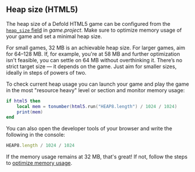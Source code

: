 ## Heap size (HTML5)
The heap size of a Defold HTML5 game can be configured from the [`heap_size` field](/manuals/project-settings/#heap-size) in *game.project*. Make sure to optimize memory usage of your game and set a minimal heap size.

For small games, 32 MB is an achievable heap size. For larger games, aim for 64–128 MB. If, for example, you're at 58 MB and further optimization isn't feasible, you can settle on 64 MB without overthinking it. There’s no strict target size — it depends on the game. Just aim for smaller sizes, ideally in steps of powers of two. 

To check current heap usage you can launch your game and play the game in the most "resource heavy" level or section and monitor memory usage:

```lua
if html5 then
    local mem = tonumber(html5.run("HEAP8.length") / 1024 / 1024)
    print(mem)
end
```

You can also open the developer tools of your browser and write the following in the console:

```js
HEAP8.length / 1024 / 1024
```

If the memory usage remains at 32 MB, that's great! If not, follow the steps to [optimize memory usage](/manuals/optimization-memory).